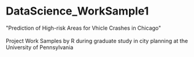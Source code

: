 # DataScience_WorkSample1
"Prediction of High-risk Areas for Vhicle Crashes in Chicago" <br><br>
Project Work Samples by R during graduate study in city planning at the University of Pennsylvania
